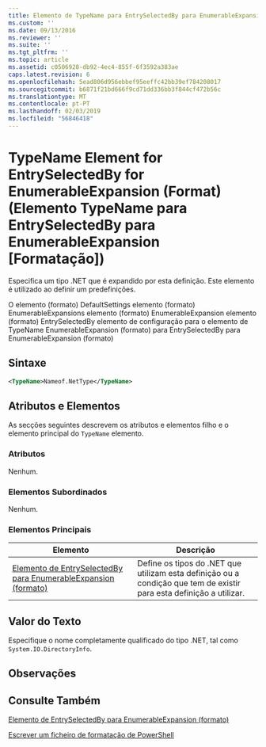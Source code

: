 ```yaml
---
title: Elemento de TypeName para EntrySelectedBy para EnumerableExpansion (formato) | Documentos da Microsoft
ms.custom: ''
ms.date: 09/13/2016
ms.reviewer: ''
ms.suite: ''
ms.tgt_pltfrm: ''
ms.topic: article
ms.assetid: c0506928-db92-4ec4-855f-6f3592a383ae
caps.latest.revision: 6
ms.openlocfilehash: 5ead806d956ebbef95eeffc42bb39ef784208017
ms.sourcegitcommit: b6871f21bd666f9cd71dd336bb3f844cf472b56c
ms.translationtype: MT
ms.contentlocale: pt-PT
ms.lasthandoff: 02/03/2019
ms.locfileid: "56846418"
---
```

# <a name="typename-element-for-entryselectedby-for-enumerableexpansion-format"></a>TypeName Element for EntrySelectedBy for EnumerableExpansion (Format) (Elemento TypeName para EntrySelectedBy para EnumerableExpansion [Formatação])

Especifica um tipo .NET que é expandido por esta definição. Este elemento é utilizado ao definir um predefinições.

O elemento (formato) DefaultSettings elemento (formato) EnumerableExpansions elemento (formato) EnumerableExpansion elemento (formato) EntrySelectedBy elemento de configuração para o elemento de TypeName EnumerableExpansion (formato) para EntrySelectedBy para EnumerableExpansion (formato)

## <a name="syntax"></a>Sintaxe

```xml
<TypeName>Nameof.NetType</TypeName>

```

## <a name="attributes-and-elements"></a>Atributos e Elementos

As secções seguintes descrevem os atributos e elementos filho e o elemento principal do `TypeName` elemento.

### <a name="attributes"></a>Atributos

Nenhum.

### <a name="child-elements"></a>Elementos Subordinados

Nenhum.

### <a name="parent-elements"></a>Elementos Principais

|Elemento|Descrição|
|-------------|-----------------|
|[Elemento de EntrySelectedBy para EnumerableExpansion (formato)](./entryselectedby-element-for-enumerableexpansion-format.md)|Define os tipos do .NET que utilizam esta definição ou a condição que tem de existir para esta definição a utilizar.|

## <a name="text-value"></a>Valor do Texto

Especifique o nome completamente qualificado do tipo .NET, tal como `System.IO.DirectoryInfo`.

## <a name="remarks"></a>Observações

## <a name="see-also"></a>Consulte Também

[Elemento de EntrySelectedBy para EnumerableExpansion (formato)](./entryselectedby-element-for-enumerableexpansion-format.md)

[Escrever um ficheiro de formatação de PowerShell](./writing-a-powershell-formatting-file.md)
